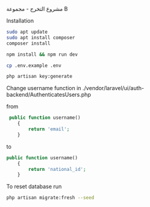 مشروع التخرج - مجموعة B

Installation
```sh
sudo apt update
sudo apt install composer  
composer install

npm install && npm run dev

cp .env.example .env

php artisan key:generate
```

Change username function in ./vendor/laravel/ui/auth-backend/AuthenticatesUsers.php

from 
```php
 public function username()
    {
        return 'email';
    }

```
to

```php
public function username()
    {
        return 'national_id';
    }

```
To reset database run
```sh
php artisan migrate:fresh --seed
```
